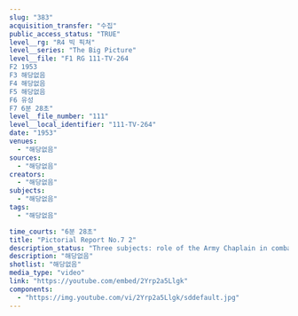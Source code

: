 ```yaml
---
slug: "383"
acquisition_transfer: "수집"
public_access_status: "TRUE"
level__rg: "R4 빅 픽쳐"
level__series: "The Big Picture"
level__file: "F1 RG 111-TV-264
F2 1953
F3 해당없음
F4 해당없음
F5 해당없음
F6 유성
F7 6분 28초"
level__file_number: "111"
level__local_identifier: "111-TV-264"
date: "1953"
venues: 
  - "해당없음"
sources: 
  - "해당없음"
creators: 
  - "해당없음"
subjects: 
  - "해당없음"
tags: 
  - "해당없음"

time_courts: "6분 28초"
title: "Pictorial Report No.7 2"
description_status: "Three subjects: role of the Army Chaplain in combat; crime detection by the Army in Europe; bomb disposal schools in Europe and Korea."
description: "해당없음"
shotlist: "해당없음"
media_type: "video"
link: "https://youtube.com/embed/2Yrp2a5Llgk"
components: 
  - "https://img.youtube.com/vi/2Yrp2a5Llgk/sddefault.jpg"
---
```


